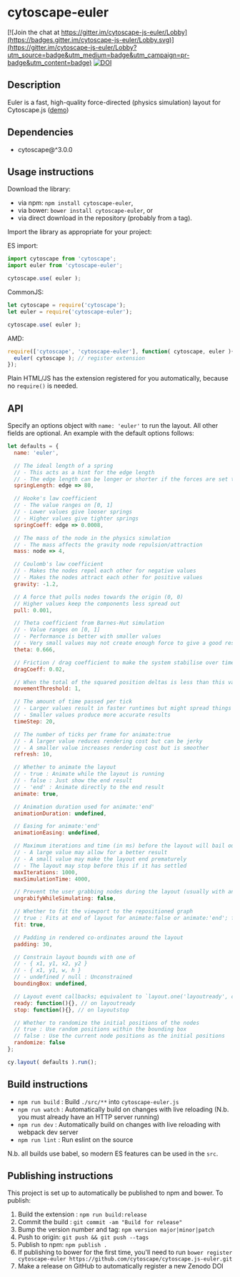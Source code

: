# cytoscape-euler

[![Join the chat at https://gitter.im/cytoscape-js-euler/Lobby](https://badges.gitter.im/cytoscape-js-euler/Lobby.svg)](https://gitter.im/cytoscape-js-euler/Lobby?utm_source=badge&utm_medium=badge&utm_campaign=pr-badge&utm_content=badge) [![DOI](https://zenodo.org/badge/91359702.svg)](https://zenodo.org/badge/latestdoi/91359702)



## Description

Euler is a fast, high-quality force-directed (physics simulation) layout for Cytoscape.js ([demo](https://cytoscape.github.io/cytoscape.js-euler))


## Dependencies

 * cytoscape@^3.0.0


## Usage instructions

Download the library:
 * via npm: `npm install cytoscape-euler`,
 * via bower: `bower install cytoscape-euler`, or
 * via direct download in the repository (probably from a tag).

Import the library as appropriate for your project:

ES import:
```js
import cytoscape from 'cytoscape';
import euler from 'cytoscape-euler';

cytoscape.use( euler );
```

CommonJS:
```js
let cytoscape = require('cytoscape');
let euler = require('cytoscape-euler');

cytoscape.use( euler );
```

AMD:
```js
require(['cytoscape', 'cytoscape-euler'], function( cytoscape, euler ){
  euler( cytoscape ); // register extension
});
```

Plain HTML/JS has the extension registered for you automatically, because no `require()` is needed.


## API

Specify an options object with `name: 'euler'` to run the layout.  All other fields are optional.  An example with the default options follows:

```js
let defaults = {
  name: 'euler',

  // The ideal length of a spring
  // - This acts as a hint for the edge length
  // - The edge length can be longer or shorter if the forces are set to extreme values
  springLength: edge => 80,

  // Hooke's law coefficient
  // - The value ranges on [0, 1]
  // - Lower values give looser springs
  // - Higher values give tighter springs
  springCoeff: edge => 0.0008,

  // The mass of the node in the physics simulation
  // - The mass affects the gravity node repulsion/attraction
  mass: node => 4,

  // Coulomb's law coefficient
  // - Makes the nodes repel each other for negative values
  // - Makes the nodes attract each other for positive values
  gravity: -1.2,

  // A force that pulls nodes towards the origin (0, 0)
  // Higher values keep the components less spread out
  pull: 0.001,

  // Theta coefficient from Barnes-Hut simulation
  // - Value ranges on [0, 1]
  // - Performance is better with smaller values
  // - Very small values may not create enough force to give a good result
  theta: 0.666,

  // Friction / drag coefficient to make the system stabilise over time
  dragCoeff: 0.02,

  // When the total of the squared position deltas is less than this value, the simulation ends
  movementThreshold: 1,

  // The amount of time passed per tick
  // - Larger values result in faster runtimes but might spread things out too far
  // - Smaller values produce more accurate results
  timeStep: 20,

  // The number of ticks per frame for animate:true
  // - A larger value reduces rendering cost but can be jerky
  // - A smaller value increases rendering cost but is smoother
  refresh: 10,

  // Whether to animate the layout
  // - true : Animate while the layout is running
  // - false : Just show the end result
  // - 'end' : Animate directly to the end result
  animate: true,

  // Animation duration used for animate:'end'
  animationDuration: undefined,

  // Easing for animate:'end'
  animationEasing: undefined,

  // Maximum iterations and time (in ms) before the layout will bail out
  // - A large value may allow for a better result
  // - A small value may make the layout end prematurely
  // - The layout may stop before this if it has settled
  maxIterations: 1000,
  maxSimulationTime: 4000,

  // Prevent the user grabbing nodes during the layout (usually with animate:true)
  ungrabifyWhileSimulating: false,

  // Whether to fit the viewport to the repositioned graph
  // true : Fits at end of layout for animate:false or animate:'end'; fits on each frame for animate:true
  fit: true,

  // Padding in rendered co-ordinates around the layout
  padding: 30,

  // Constrain layout bounds with one of
  // - { x1, y1, x2, y2 }
  // - { x1, y1, w, h }
  // - undefined / null : Unconstrained
  boundingBox: undefined,

  // Layout event callbacks; equivalent to `layout.one('layoutready', callback)` for example
  ready: function(){}, // on layoutready
  stop: function(){}, // on layoutstop

  // Whether to randomize the initial positions of the nodes
  // true : Use random positions within the bounding box
  // false : Use the current node positions as the initial positions
  randomize: false
};

cy.layout( defaults ).run();
```


## Build instructions

* `npm run build` : Build `./src/**` into `cytoscape-euler.js`
* `npm run watch` : Automatically build on changes with live reloading (N.b. you must already have an HTTP server running)
* `npm run dev` : Automatically build on changes with live reloading with webpack dev server
* `npm run lint` : Run eslint on the source

N.b. all builds use babel, so modern ES features can be used in the `src`.


## Publishing instructions

This project is set up to automatically be published to npm and bower.  To publish:

1. Build the extension : `npm run build:release`
1. Commit the build : `git commit -am "Build for release"`
1. Bump the version number and tag: `npm version major|minor|patch`
1. Push to origin: `git push && git push --tags`
1. Publish to npm: `npm publish .`
1. If publishing to bower for the first time, you'll need to run `bower register cytoscape-euler https://github.com/cytoscape/cytoscape.js-euler.git`
1. Make a release on GitHub to automatically register a new Zenodo DOI
